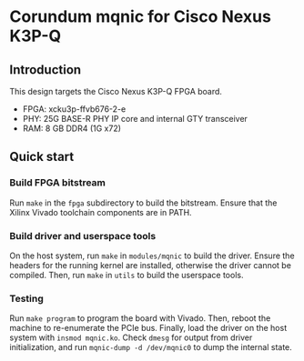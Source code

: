 # Corundum mqnic for Cisco Nexus K3P-Q

## Introduction

This design targets the Cisco Nexus K3P-Q FPGA board.

* FPGA: xcku3p-ffvb676-2-e
* PHY: 25G BASE-R PHY IP core and internal GTY transceiver
* RAM: 8 GB DDR4 (1G x72)

## Quick start

### Build FPGA bitstream

Run `make` in the `fpga` subdirectory to build the bitstream.  Ensure that the Xilinx Vivado toolchain components are in PATH.

### Build driver and userspace tools

On the host system, run `make` in `modules/mqnic` to build the driver.  Ensure the headers for the running kernel are installed, otherwise the driver cannot be compiled.  Then, run `make` in `utils` to build the userspace tools.

### Testing

Run `make program` to program the board with Vivado.  Then, reboot the machine to re-enumerate the PCIe bus.  Finally, load the driver on the host system with `insmod mqnic.ko`.  Check `dmesg` for output from driver initialization, and run `mqnic-dump -d /dev/mqnic0` to dump the internal state.
